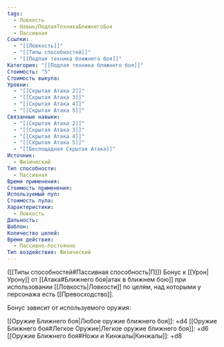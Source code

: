 ```yaml
---
tags:
  - Ловкость
  - Навык/ПодлаяТехникаБлижнегоБоя
  - Пассивная
Ссылки:
  - "[[Ловкость]]"
  - "[[Типы способностей]]"
  - "[[Подлая техника ближнего боя]]"
Категория: "[[Подлая техника ближнего боя]]"
Стоимость: "5"
Стоимость выкупа: 
Уровни:
  - "[[Скрытая Атака 2]]"
  - "[[Скрытая Атака 3]]"
  - "[[Скрытая Атака 4]]"
  - "[[Скрытая Атака 5]]"
Связанные навыки:
  - "[[Скрытая Атака 2]]"
  - "[[Скрытая Атака 3]]"
  - "[[Скрытая Атака 4]]"
  - "[[Скрытая Атака 5]]"
  - "[[Беспощадная Скрытая Атака]]"
Источник:
  - Физический
Тип способности:
  - Пассивная
Время применения: 
Стоимость применения: 
Используемый пул: 
Стоимость пула: 
Характеристики:
  - Ловкость
Дальность: 
Шаблон: 
Количество целей: 
Время действия:
  - Пассивно-постоянно
Тип воздействия: Физический
---
```

([[Типы способностей#Пассивная способность|П]]) Бонус к [[Урон|Урону]] от [[Атака#Ближнего боя|атак в ближнем бою]] при использовании [[Ловкость|Ловкости]] по целям, над которыми у персонажа есть [[Превосходство]].

Бонус зависит от используемого оружия:

[[Оружие Ближнего боя|Любое оружие ближнего боя]]: +d4
[[Оружие Ближнего боя#Легкое Оружие|Легкое оружие ближнего боя]]: +d6
[[Оружие Ближнего боя#Ножи и Кинжалы|Кинжалы]]: +d8